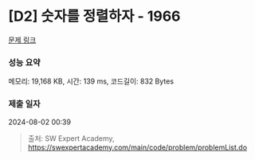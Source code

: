 # [D2] 숫자를 정렬하자 - 1966 

[문제 링크](https://swexpertacademy.com/main/code/problem/problemDetail.do?contestProbId=AV5PrmyKAWEDFAUq) 

### 성능 요약

메모리: 19,168 KB, 시간: 139 ms, 코드길이: 832 Bytes

### 제출 일자

2024-08-02 00:39



> 출처: SW Expert Academy, https://swexpertacademy.com/main/code/problem/problemList.do
